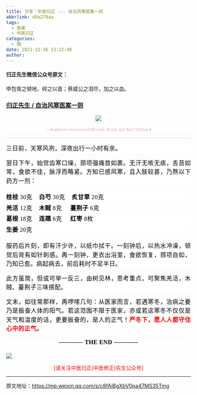 ```yaml
---
title: 分享：中医归正 --- 自治风寒医案一则
abbrlink: d8a279aa
tags:
  - 医案
  - 中医归正
categories:
  - 摘
date: 2021-12-26 13:22:48
author:
---
```


#### 归正先生微信公众号原文：

申包胥之顿地，碎之以首；蔡威公之泪尽，加之以血。

<!-- more -->

###  [归正先生 / 自治风寒医案一则](https://mp.weixin.qq.com/s/c8fAiBgXbV0pa47MS35Tmg "跳转至原文")



<div class="rich_media_content ">
                    <p style="text-align: center;"><img class="rich_pages wxw-img js_insertlocalimg" data-ratio="0.7802734375" data-s="300,640" src="https://tvax3.sinaimg.cn/large/8bf740e1gy1gxr65pd09oj20sg0m77s3.jpg" data-type="jpeg" data-w="1024" style=""></p><p style="margin-bottom: 10px;outline: 0px;max-width: 100%;letter-spacing: 0.544px;white-space: normal;background-color: rgb(255, 255, 255);text-align: center;line-height: normal;box-sizing: border-box !important;overflow-wrap: break-word !important;"><span style="color:#d7aba9;font-family:仿宋;"><span style="font-size: 12px;">---Kathleen&nbsp;Kelinowski《Creek Bend and Red Willow》</span></span></p><hr style="outline: 0px;max-width: 100%;font-family: -apple-system, BlinkMacSystemFont, &quot;Helvetica Neue&quot;, &quot;PingFang SC&quot;, &quot;Hiragino Sans GB&quot;, &quot;Microsoft YaHei UI&quot;, &quot;Microsoft YaHei&quot;, Arial, sans-serif;letter-spacing: 0.544px;white-space: normal;color: rgb(53, 53, 53);font-size: 14px;text-align: start;background-color: rgb(255, 255, 255);border-style: solid;border-right-width: 0px;border-bottom-width: 0px;border-left-width: 0px;border-color: rgba(0, 0, 0, 0.1);transform-origin: 0px 0px;transform: scale(1, 0.5);box-sizing: border-box !important;overflow-wrap: break-word !important;"  /><p style="margin-top: 15px;margin-bottom: 15px;outline: 0px;max-width: 100%;font-family: -apple-system, BlinkMacSystemFont, &quot;Helvetica Neue&quot;, &quot;PingFang SC&quot;, &quot;Hiragino Sans GB&quot;, &quot;Microsoft YaHei UI&quot;, &quot;Microsoft YaHei&quot;, Arial, sans-serif;letter-spacing: 0.544px;white-space: normal;color: rgb(53, 53, 53);font-size: 14px;text-align: justify;background-color: rgb(255, 255, 255);line-height: 1.75em;box-sizing: border-box !important;overflow-wrap: break-word !important;"><span style="outline: 0px;max-width: 100%;letter-spacing: 0.544px;color: rgb(0, 0, 0);font-family: 仿宋;font-size: 16px;box-sizing: border-box !important;overflow-wrap: break-word !important;">三日前，天寒风冽，<span style="color: rgb(0, 0, 0);font-family: 仿宋;font-size: 16px;letter-spacing: 0.544px;text-align: start;background-color: rgb(255, 255, 255);">深</span><span style="color: rgb(0, 0, 0);font-family: 仿宋;font-size: 16px;letter-spacing: 0.544px;text-align: start;background-color: rgb(255, 255, 255);">夜出行一小时有余。</span></span></p><section style="margin-top: 15px;outline: 0px;max-width: 100%;font-family: -apple-system, BlinkMacSystemFont, &quot;Helvetica Neue&quot;, &quot;PingFang SC&quot;, &quot;Hiragino Sans GB&quot;, &quot;Microsoft YaHei UI&quot;, &quot;Microsoft YaHei&quot;, Arial, sans-serif;letter-spacing: 0.544px;white-space: normal;color: rgb(53, 53, 53);font-size: 14px;text-align: justify;background-color: rgb(255, 255, 255);line-height: 1.75em;margin-bottom: 20px;box-sizing: border-box !important;overflow-wrap: break-word !important;"><span style="outline: 0px;max-width: 100%;letter-spacing: 0.544px;color: rgb(0, 0, 0);font-family: 仿宋;font-size: 16px;box-sizing: border-box !important;overflow-wrap: break-word !important;"><span style="color: rgb(0, 0, 0);font-family: 仿宋;font-size: 16px;letter-spacing: 0.544px;text-align: start;background-color: rgb(255, 255, 255);">翌日下午，始觉齿寒口燥，颈项强痛首如裹。无汗无咳无痰，舌苔如常，食欲不佳，脉浮而略紧。方知已感风寒，且入肤较甚，乃熬以下药方一剂：</span><span data-raw-text="枣" data-textnode-index="1" data-index="27" style="outline: 0px;max-width: 100%;box-sizing: border-box !important;overflow-wrap: break-word !important;"></span></span></section><p style="outline: 0px;max-width: 100%;font-family: -apple-system, BlinkMacSystemFont, &quot;Helvetica Neue&quot;, &quot;PingFang SC&quot;, &quot;Hiragino Sans GB&quot;, &quot;Microsoft YaHei UI&quot;, &quot;Microsoft YaHei&quot;, Arial, sans-serif;letter-spacing: 0.544px;white-space: normal;color: rgb(53, 53, 53);font-size: 14px;text-align: start;background-color: rgb(255, 255, 255);line-height: 1.75em;margin-top: 5px;margin-bottom: 5px;box-sizing: border-box !important;overflow-wrap: break-word !important;"><strong><span style="outline: 0px;max-width: 100%;letter-spacing: 0.544px;color: rgb(0, 0, 0);font-family: 仿宋;font-size: 16px;box-sizing: border-box !important;overflow-wrap: break-word !important;"><span style="color: rgb(0, 0, 0);font-family: 仿宋;font-size: 16px;letter-spacing: 0.544px;text-align: start;background-color: rgb(255, 255, 255);">桂枝</span></span></strong><span style="outline: 0px;max-width: 100%;letter-spacing: 0.544px;color: rgb(0, 0, 0);font-family: 仿宋;font-size: 16px;box-sizing: border-box !important;overflow-wrap: break-word !important;"><span style="color: rgb(0, 0, 0);font-family: 仿宋;font-size: 16px;letter-spacing: 0.544px;text-align: start;background-color: rgb(255, 255, 255);">&nbsp;30克&nbsp;&nbsp;&nbsp;&nbsp;<strong>白芍</strong>&nbsp;30克&nbsp;&nbsp;&nbsp;&nbsp;<strong>炙甘草</strong>&nbsp;20克<br  /></span></span></p><p style="outline: 0px;max-width: 100%;font-family: -apple-system, BlinkMacSystemFont, &quot;Helvetica Neue&quot;, &quot;PingFang SC&quot;, &quot;Hiragino Sans GB&quot;, &quot;Microsoft YaHei UI&quot;, &quot;Microsoft YaHei&quot;, Arial, sans-serif;letter-spacing: 0.544px;white-space: normal;color: rgb(53, 53, 53);font-size: 14px;text-align: start;background-color: rgb(255, 255, 255);line-height: 1.75em;margin-top: 5px;margin-bottom: 5px;box-sizing: border-box !important;overflow-wrap: break-word !important;"><strong><span style="outline: 0px;max-width: 100%;letter-spacing: 0.544px;color: rgb(0, 0, 0);font-family: 仿宋;font-size: 16px;box-sizing: border-box !important;overflow-wrap: break-word !important;"><span style="color: rgb(0, 0, 0);font-family: 仿宋;font-size: 16px;letter-spacing: 0.544px;text-align: start;background-color: rgb(255, 255, 255);">羌活</span></span></strong><span style="outline: 0px;max-width: 100%;letter-spacing: 0.544px;color: rgb(0, 0, 0);font-family: 仿宋;font-size: 16px;box-sizing: border-box !important;overflow-wrap: break-word !important;"><span style="color: rgb(0, 0, 0);font-family: 仿宋;font-size: 16px;letter-spacing: 0.544px;text-align: start;background-color: rgb(255, 255, 255);">&nbsp;12克&nbsp;&nbsp;&nbsp;&nbsp;<strong>木贼</strong>&nbsp;8克&nbsp;&nbsp;&nbsp;&nbsp;&nbsp;<strong>蔓荆子</strong>&nbsp;6克</span></span></p><p style="outline: 0px;max-width: 100%;font-family: -apple-system, BlinkMacSystemFont, &quot;Helvetica Neue&quot;, &quot;PingFang SC&quot;, &quot;Hiragino Sans GB&quot;, &quot;Microsoft YaHei UI&quot;, &quot;Microsoft YaHei&quot;, Arial, sans-serif;letter-spacing: 0.544px;white-space: normal;color: rgb(53, 53, 53);font-size: 14px;text-align: start;background-color: rgb(255, 255, 255);line-height: 1.75em;margin-top: 5px;margin-bottom: 5px;box-sizing: border-box !important;overflow-wrap: break-word !important;"><strong><span style="outline: 0px;max-width: 100%;letter-spacing: 0.544px;color: rgb(0, 0, 0);font-family: 仿宋;font-size: 16px;box-sizing: border-box !important;overflow-wrap: break-word !important;"><span style="color: rgb(0, 0, 0);font-family: 仿宋;font-size: 16px;letter-spacing: 0.544px;text-align: start;background-color: rgb(255, 255, 255);">葛根</span></span></strong><span style="outline: 0px;max-width: 100%;letter-spacing: 0.544px;color: rgb(0, 0, 0);font-family: 仿宋;font-size: 16px;box-sizing: border-box !important;overflow-wrap: break-word !important;"><span style="color: rgb(0, 0, 0);font-family: 仿宋;font-size: 16px;letter-spacing: 0.544px;text-align: start;background-color: rgb(255, 255, 255);"> 18克&nbsp;&nbsp;&nbsp;&nbsp;<strong>连翘</strong>&nbsp;6克&nbsp;&nbsp;&nbsp;&nbsp;&nbsp;<strong>红枣</strong>&nbsp;8枚<br  /></span></span></p><section style="outline: 0px;max-width: 100%;font-family: -apple-system, BlinkMacSystemFont, &quot;Helvetica Neue&quot;, &quot;PingFang SC&quot;, &quot;Hiragino Sans GB&quot;, &quot;Microsoft YaHei UI&quot;, &quot;Microsoft YaHei&quot;, Arial, sans-serif;letter-spacing: 0.544px;white-space: normal;color: rgb(53, 53, 53);font-size: 14px;text-align: start;background-color: rgb(255, 255, 255);line-height: 1.75em;margin-top: 5px;margin-bottom: 20px;box-sizing: border-box !important;overflow-wrap: break-word !important;"><strong><span style="outline: 0px;max-width: 100%;letter-spacing: 0.544px;color: rgb(0, 0, 0);font-family: 仿宋;font-size: 16px;box-sizing: border-box !important;overflow-wrap: break-word !important;"><span style="color: rgb(0, 0, 0);font-family: 仿宋;font-size: 16px;letter-spacing: 0.544px;text-align: start;background-color: rgb(255, 255, 255);">生姜</span></span></strong><span style="outline: 0px;max-width: 100%;letter-spacing: 0.544px;color: rgb(0, 0, 0);font-family: 仿宋;font-size: 16px;box-sizing: border-box !important;overflow-wrap: break-word !important;"><span style="color: rgb(0, 0, 0);font-family: 仿宋;font-size: 16px;letter-spacing: 0.544px;text-align: start;background-color: rgb(255, 255, 255);">&nbsp;20克</span></span></section><p style="outline: 0px;max-width: 100%;font-family: -apple-system, BlinkMacSystemFont, &quot;Helvetica Neue&quot;, &quot;PingFang SC&quot;, &quot;Hiragino Sans GB&quot;, &quot;Microsoft YaHei UI&quot;, &quot;Microsoft YaHei&quot;, Arial, sans-serif;letter-spacing: 0.544px;white-space: normal;color: rgb(53, 53, 53);font-size: 14px;text-align: justify;background-color: rgb(255, 255, 255);line-height: 1.75em;margin-top: 5px;margin-bottom: 5px;box-sizing: border-box !important;overflow-wrap: break-word !important;"><span style="outline: 0px;max-width: 100%;letter-spacing: 0.544px;color: rgb(0, 0, 0);font-family: 仿宋;font-size: 16px;box-sizing: border-box !important;overflow-wrap: break-word !important;"><span style="color: rgb(0, 0, 0);font-family: 仿宋;font-size: 16px;letter-spacing: 0.544px;text-align: start;background-color: rgb(255, 255, 255);">服药后片刻，即有汗少许，以纸巾拭干。一刻钟后，以热水冲澡，顿觉后背有如针刺感。再一刻钟，更衣出浴室，食欲恢复，颈项自如，乃知已愈。病起病去，前后耗时不足半日。</span></span></p><section style="outline: 0px;max-width: 100%;font-family: -apple-system, BlinkMacSystemFont, &quot;Helvetica Neue&quot;, &quot;PingFang SC&quot;, &quot;Hiragino Sans GB&quot;, &quot;Microsoft YaHei UI&quot;, &quot;Microsoft YaHei&quot;, Arial, sans-serif;letter-spacing: 0.544px;white-space: normal;color: rgb(53, 53, 53);font-size: 14px;text-align: justify;background-color: rgb(255, 255, 255);line-height: 1.75em;margin-bottom: 5px;margin-top: 15px;box-sizing: border-box !important;overflow-wrap: break-word !important;"><span style="outline: 0px;max-width: 100%;letter-spacing: 0.544px;color: rgb(0, 0, 0);font-family: 仿宋;font-size: 16px;box-sizing: border-box !important;overflow-wrap: break-word !important;"><span style="color: rgb(0, 0, 0);font-family: 仿宋;font-size: 16px;letter-spacing: 0.544px;text-align: start;background-color: rgb(255, 255, 255);">此方虽简，但或可举一反三，由树见林，思考重点，可聚焦羌活，木贼、蔓荆子三味搭配。</span></span></section><section style="outline: 0px;max-width: 100%;letter-spacing: 0.544px;white-space: normal;text-align: justify;background-color: rgb(255, 255, 255);line-height: 1.75em;margin-bottom: 5px;margin-top: 15px;box-sizing: border-box !important;overflow-wrap: break-word !important;"><span style="color: rgb(0, 0, 0);font-family: 仿宋;font-size: 16px;">文末，如往常那样，再啰嗦几句：从医家而言，若遇寒冬，治病之要乃是振奋人体的阳气。若这范围不限于医家，亦或若这寒冬不仅仅是天气和温度的话，更要振奋的，是人的正气！</span><span style="font-size: 16px;"><strong style="color: rgb(255, 0, 0);font-size: 18px;letter-spacing: 0.544px;"><span style="font-size: 16px;font-family: 仿宋;">严冬下，愿人人都守住心中的正气。</span></strong></span></section><p style="margin: 15px 0cm;outline: 0px;max-width: 100%;font-family: -apple-system, BlinkMacSystemFont, &quot;Helvetica Neue&quot;, &quot;PingFang SC&quot;, &quot;Hiragino Sans GB&quot;, &quot;Microsoft YaHei UI&quot;, &quot;Microsoft YaHei&quot;, Arial, sans-serif;letter-spacing: 0.544px;white-space: normal;background-color: rgb(255, 255, 255);text-align: center;box-sizing: border-box !important;overflow-wrap: break-word !important;"><strong style="outline: 0px;max-width: 100%;box-sizing: border-box !important;overflow-wrap: break-word !important;"><span style="outline: 0px;max-width: 100%;color: rgb(0, 0, 0);font-family: 仿宋;font-size: 16px;box-sizing: border-box !important;overflow-wrap: break-word !important;">———— THE&nbsp;END ————</span></strong></p>
					<p style="margin-top: 5px;margin-bottom: 5px;outline: 0px;max-width: 100%;font-family: -apple-system, BlinkMacSystemFont, &quot;Helvetica Neue&quot;, &quot;PingFang SC&quot;, &quot;Hiragino Sans GB&quot;, &quot;Microsoft YaHei UI&quot;, &quot;Microsoft YaHei&quot;, Arial, sans-serif;letter-spacing: 0.544px;white-space: normal;font-size: 16px;color: rgb(62, 62, 62);text-align: center;background-color: rgb(255, 255, 255);line-height: normal;box-sizing: border-box !important;overflow-wrap: break-word !important;"><strong style="outline: 0px;max-width: 100%;box-sizing: border-box !important;overflow-wrap: break-word !important;"></strong><img class="rich_pages wxw-img" data-backh="289" data-backw="578" data-fileid="100001040" data-ratio="0.50078125" data-s="300,640" data-src="https://mmbiz.qpic.cn/mmbiz_png/zjaJCl7DLpVKRC65ufmbGmuW2lHdBt8icKFOokwHAzd5D6xDM99b8ia0dpnR1FQzd8V0tIIcy5FARc5VjdZVhmUA/640?wx_fmt=png" data-type="png" data-w="1280" style="outline: 0px;color: rgb(51, 51, 51);font-family: mp-quote, -apple-system-font, BlinkMacSystemFont, &quot;Helvetica Neue&quot;, &quot;PingFang SC&quot;, &quot;Hiragino Sans GB&quot;, &quot;Microsoft YaHei UI&quot;, &quot;Microsoft YaHei&quot;, Arial, sans-serif;font-size: 17px;box-sizing: border-box !important;overflow-wrap: break-word !important;width: 578px !important;visibility: visible !important;height: auto !important;"  /></p></section>
					<img style="clear: both; display: block; margin:auto;" src="http://wx1.sinaimg.cn/mw690/8bf740e1gy1fgqt1hfuomj20hs0bzmyp.jpg" /><p style="text-align: center; color: red">[请关注中医归正(中医修正)先生公众号]</p><hr />
                </div>



原文地址：https://mp.weixin.qq.com/s/c8fAiBgXbV0pa47MS35Tmg


